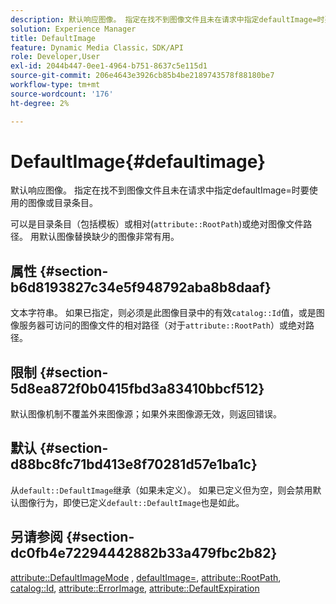 ```yaml
---
description: 默认响应图像。 指定在找不到图像文件且未在请求中指定defaultImage=时要使用的图像或目录条目。
solution: Experience Manager
title: DefaultImage
feature: Dynamic Media Classic，SDK/API
role: Developer,User
exl-id: 2044b447-0ee1-4964-b751-8637c5e115d1
source-git-commit: 206e4643e3926cb85b4be2189743578f88180be7
workflow-type: tm+mt
source-wordcount: '176'
ht-degree: 2%

---
```


# DefaultImage{#defaultimage}

默认响应图像。 指定在找不到图像文件且未在请求中指定defaultImage=时要使用的图像或目录条目。

可以是目录条目（包括模板）或相对(`attribute::RootPath`)或绝对图像文件路径。 用默认图像替换缺少的图像非常有用。

## 属性 {#section-b6d8193827c34e5f948792aba8b8daaf}

文本字符串。 如果已指定，则必须是此图像目录中的有效`catalog::Id`值，或是图像服务器可访问的图像文件的相对路径（对于`attribute::RootPath`）或绝对路径。

## 限制 {#section-5d8ea872f0b0415fbd3a83410bbcf512}

默认图像机制不覆盖外来图像源；如果外来图像源无效，则返回错误。

## 默认 {#section-d88bc8fc71bd413e8f70281d57e1ba1c}

从`default::DefaultImage`继承（如果未定义）。 如果已定义但为空，则会禁用默认图像行为，即使已定义`default::DefaultImage`也是如此。

## 另请参阅 {#section-dc0fb4e72294442882b33a479fbc2b82}

[attribute::DefaultImageMode](../../../../../is-api/image-catalog/image-serving-api-ref/c-image-catalog-reference/c-attributes-reference/r-defaultimagemode.md#reference-8a996af162f84e46bbe9e6e0d4e26782) ,  [defaultImage=](../../../../../is-api/image-catalog/image-serving-api-ref/c-image-catalog-reference/c-attributes-reference/r-is-cat-defaultimage.md#reference-8e9900e129f54ed68462a3c2fc3bc433),  [attribute::RootPath](../../../../../is-api/image-catalog/image-serving-api-ref/c-image-catalog-reference/c-attributes-reference/r-rootpath.md#reference-17d57e5967be403b8408fa7214017494),  [catalog::Id](/help/aem-is-ir-api/is-api/image-catalog/image-serving-api-ref/c-image-catalog-reference/c-image-svg-data-reference/c-image-data-reference/r-id-cat.md),  [attribute::ErrorImage](../../../../../is-api/image-catalog/image-serving-api-ref/c-image-catalog-reference/c-attributes-reference/r-errorimage.md#reference-c494d5d8b2584fe3800f35baabd0292c),  [attribute::DefaultExpiration](../../../../../is-api/image-catalog/image-serving-api-ref/c-image-catalog-reference/c-attributes-reference/r-defaultexpiration.md#reference-0526166fab654fceb243b75d1ea4f0cf)

